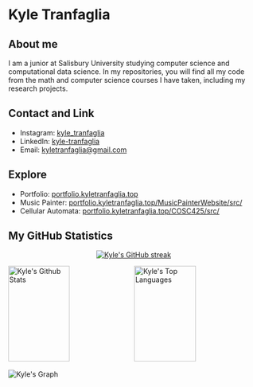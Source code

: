 # Kyle Tranfaglia

## About me 

I am a junior at Salisbury University studying computer science and computational data science.
In my repositories, you will find all my code from the math and computer science courses I have taken, including my research projects.

## Contact and Link

- Instagram: [kyle_tranfaglia](https://www.instagram.com/kyle_tranfaglia/)
- LinkedIn: [kyle-tranfaglia](https://www.linkedin.com/in/kyle-tranfaglia-6564b42a4/)
- Email: kyletranfaglia@gmail.com

## Explore

- Portfolio: [portfolio.kyletranfaglia.top](https://portfolio.kyletranfaglia.top)
- Music Painter: [portfolio.kyletranfaglia.top/MusicPainterWebsite/src/](https://portfolio.kyletranfaglia.top/MusicPainterWebsite/src/)
- Cellular Automata: [portfolio.kyletranfaglia.top/COSC425/src/](https://portfolio.kyletranfaglia.top/COSC425/src/)

## My GitHub Statistics
 
<p align="center">
  <a href="https://github.com/ktranfaglia1">
    <img src="https://github-readme-streak-stats.herokuapp.com/?user=ktranfaglia1&theme=radical&border=7F3FBF&background=0D1117" alt="Kyle's GitHub streak"/>
  </a>
</p>

<a> 
    <a href="https://github.com/ktranfaglia1"><img alt="Kyle's Github Stats" src="https://denvercoder1-github-readme-stats.vercel.app/api?username=ktranfaglia1&show_icons=true&count_private=true&theme=react&border_color=7F3FBF&bg_color=0D1117&title_color=F85D7F&icon_color=F8D866" height="192px" width="49.5%"/></a>
  <a href="https://github.com/ktranfaglia1"><img alt="Kyle's Top Languages" src="https://denvercoder1-github-readme-stats.vercel.app/api/top-langs/?username=ktranfaglia1&langs_count=8&layout=compact&theme=react&border_color=7F3FBF&bg_color=0D1117&title_color=F85D7F&icon_color=F8D866" height="192px" width="49.5%"/></a>
  <br/>
</a>

![Kyle's Graph](https://github-readme-activity-graph.vercel.app/graph?username=ktranfaglia1&custom_title=Kyle's%20GitHub%20Activity%20Graph&bg_color=0D1117&color=7F3FBF&line=7F3FBF&point=7F3FBF&area_color=FFFFFF&title_color=FFFFFF&area=true)

<!---
ktranfaglia1/ktranfaglia1 is a ✨ special ✨ repository because its `README.md` (this file) appears on your GitHub profile.
You can click the Preview link to take a look at your changes.
--->

